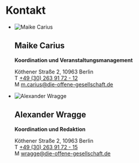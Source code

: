# Kontakt

-	![Maike Carius](about/team/Maike-Carius.jpg)
	
	<h2>Maike Carius</h2>
	
	**Koordination und Veranstaltungsmanagement**
	
	Köthener Straße 2, 10963 Berlin  
	T [+49 (30) 263 91 72 - 12](tel:+4930263917212)  
	M [m.carius@die-offene-gesellschaft.de](mailto:m.carius@die-offene-gesellschaft.de)
-	![Alexander Wragge](about/team/Alexander-Wragge.jpg)
	
	<h2>Alexander Wragge</h2>
	
	**Koordination und Redaktion**

	Köthener Straße 2, 10963 Berlin  
	T [+49 (30) 263 91 72 - 15](tel:+4930263917215)  
	M [wragge@die-offene-gesellschaft.de](mailto:wragge@die-offene-gesellschaft.de)
